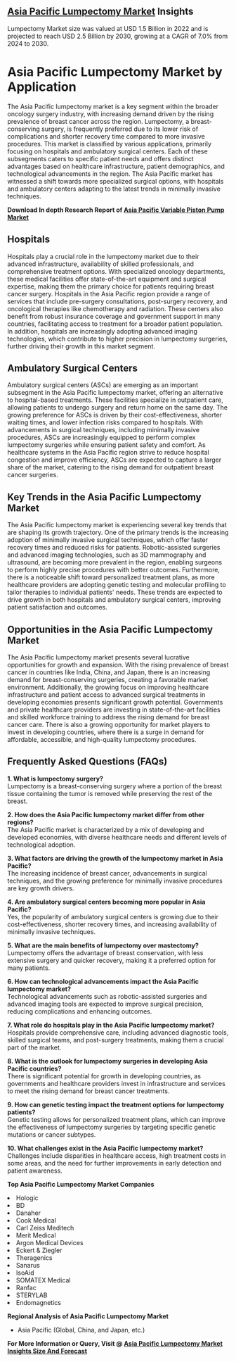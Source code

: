 <h2><a href="https://www.verifiedmarketreports.com/download-sample/?rid=91671&amp;utm_source=Github-Feb&amp;utm_medium=219" target="_blank">Asia Pacific Lumpectomy Market</a> Insights</h2><p>Lumpectomy Market size was valued at USD 1.5 Billion in 2022 and is projected to reach USD 2.5 Billion by 2030, growing at a CAGR of 7.0% from 2024 to 2030.</p><p><h1>Asia Pacific Lumpectomy Market by Application</h1> <p>The Asia Pacific lumpectomy market is a key segment within the broader oncology surgery industry, with increasing demand driven by the rising prevalence of breast cancer across the region. Lumpectomy, a breast-conserving surgery, is frequently preferred due to its lower risk of complications and shorter recovery time compared to more invasive procedures. This market is classified by various applications, primarily focusing on hospitals and ambulatory surgical centers. Each of these subsegments caters to specific patient needs and offers distinct advantages based on healthcare infrastructure, patient demographics, and technological advancements in the region. The Asia Pacific market has witnessed a shift towards more specialized surgical options, with hospitals and ambulatory centers adapting to the latest trends in minimally invasive techniques. <p><strong>Download In depth Research Report of <a href="https://www.verifiedmarketreports.com/download-sample/?rid=236118&amp;utm_source=Pulse-Dec&amp;utm_medium=219" target="_blank">Asia Pacific Variable Piston Pump Market</a></strong></p> <h2>Hospitals</h2> <p>Hospitals play a crucial role in the lumpectomy market due to their advanced infrastructure, availability of skilled professionals, and comprehensive treatment options. With specialized oncology departments, these medical facilities offer state-of-the-art equipment and surgical expertise, making them the primary choice for patients requiring breast cancer surgery. Hospitals in the Asia Pacific region provide a range of services that include pre-surgery consultations, post-surgery recovery, and oncological therapies like chemotherapy and radiation. These centers also benefit from robust insurance coverage and government support in many countries, facilitating access to treatment for a broader patient population. In addition, hospitals are increasingly adopting advanced imaging technologies, which contribute to higher precision in lumpectomy surgeries, further driving their growth in this market segment. <h2>Ambulatory Surgical Centers</h2> <p>Ambulatory surgical centers (ASCs) are emerging as an important subsegment in the Asia Pacific lumpectomy market, offering an alternative to hospital-based treatments. These facilities specialize in outpatient care, allowing patients to undergo surgery and return home on the same day. The growing preference for ASCs is driven by their cost-effectiveness, shorter waiting times, and lower infection risks compared to hospitals. With advancements in surgical techniques, including minimally invasive procedures, ASCs are increasingly equipped to perform complex lumpectomy surgeries while ensuring patient safety and comfort. As healthcare systems in the Asia Pacific region strive to reduce hospital congestion and improve efficiency, ASCs are expected to capture a larger share of the market, catering to the rising demand for outpatient breast cancer surgeries. <h2>Key Trends in the Asia Pacific Lumpectomy Market</h2> <p>The Asia Pacific lumpectomy market is experiencing several key trends that are shaping its growth trajectory. One of the primary trends is the increasing adoption of minimally invasive surgical techniques, which offer faster recovery times and reduced risks for patients. Robotic-assisted surgeries and advanced imaging technologies, such as 3D mammography and ultrasound, are becoming more prevalent in the region, enabling surgeons to perform highly precise procedures with better outcomes. Furthermore, there is a noticeable shift toward personalized treatment plans, as more healthcare providers are adopting genetic testing and molecular profiling to tailor therapies to individual patients' needs. These trends are expected to drive growth in both hospitals and ambulatory surgical centers, improving patient satisfaction and outcomes. <h2>Opportunities in the Asia Pacific Lumpectomy Market</h2> <p>The Asia Pacific lumpectomy market presents several lucrative opportunities for growth and expansion. With the rising prevalence of breast cancer in countries like India, China, and Japan, there is an increasing demand for breast-conserving surgeries, creating a favorable market environment. Additionally, the growing focus on improving healthcare infrastructure and patient access to advanced surgical treatments in developing economies presents significant growth potential. Governments and private healthcare providers are investing in state-of-the-art facilities and skilled workforce training to address the rising demand for breast cancer care. There is also a growing opportunity for market players to invest in developing countries, where there is a surge in demand for affordable, accessible, and high-quality lumpectomy procedures. <h2>Frequently Asked Questions (FAQs)</h2> <p><b>1. What is lumpectomy surgery?</b><br>Lumpectomy is a breast-conserving surgery where a portion of the breast tissue containing the tumor is removed while preserving the rest of the breast. </p> <p><b>2. How does the Asia Pacific lumpectomy market differ from other regions?</b><br>The Asia Pacific market is characterized by a mix of developing and developed economies, with diverse healthcare needs and different levels of technological adoption. </p> <p><b>3. What factors are driving the growth of the lumpectomy market in Asia Pacific?</b><br>The increasing incidence of breast cancer, advancements in surgical techniques, and the growing preference for minimally invasive procedures are key growth drivers. </p> <p><b>4. Are ambulatory surgical centers becoming more popular in Asia Pacific?</b><br>Yes, the popularity of ambulatory surgical centers is growing due to their cost-effectiveness, shorter recovery times, and increasing availability of minimally invasive techniques. </p> <p><b>5. What are the main benefits of lumpectomy over mastectomy?</b><br>Lumpectomy offers the advantage of breast conservation, with less extensive surgery and quicker recovery, making it a preferred option for many patients. </p> <p><b>6. How can technological advancements impact the Asia Pacific lumpectomy market?</b><br>Technological advancements such as robotic-assisted surgeries and advanced imaging tools are expected to improve surgical precision, reducing complications and enhancing outcomes. </p> <p><b>7. What role do hospitals play in the Asia Pacific lumpectomy market?</b><br>Hospitals provide comprehensive care, including advanced diagnostic tools, skilled surgical teams, and post-surgery treatments, making them a crucial part of the market. </p> <p><b>8. What is the outlook for lumpectomy surgeries in developing Asia Pacific countries?</b><br>There is significant potential for growth in developing countries, as governments and healthcare providers invest in infrastructure and services to meet the rising demand for breast cancer treatments. </p> <p><b>9. How can genetic testing impact the treatment options for lumpectomy patients?</b><br>Genetic testing allows for personalized treatment plans, which can improve the effectiveness of lumpectomy surgeries by targeting specific genetic mutations or cancer subtypes. </p> <p><b>10. What challenges exist in the Asia Pacific lumpectomy market?</b><br>Challenges include disparities in healthcare access, high treatment costs in some areas, and the need for further improvements in early detection and patient awareness. </p> </p><p><strong>Top Asia Pacific Lumpectomy Market Companies</strong></p><div data-test-id=""><p><li>Hologic</li><li> BD</li><li> Danaher</li><li> Cook Medical</li><li> Carl Zeiss Meditech</li><li> Merit Medical</li><li> Argon Medical Devices</li><li> Eckert & Ziegler</li><li> Theragenics</li><li> Sanarus</li><li> IsoAid</li><li> SOMATEX Medical</li><li> Ranfac</li><li> STERYLAB</li><li> Endomagnetics</li></p><div><strong>Regional Analysis of&nbsp;Asia Pacific Lumpectomy Market</strong></div><ul><li dir="ltr"><p dir="ltr">Asia Pacific (Global, China, and Japan, etc.)</p></li></ul><p><strong>For More Information or Query, Visit @&nbsp;</strong><strong><a href="https://www.verifiedmarketreports.com/product/global-lumpectomy-market-growth-status-and-outlook-2019-2024/?utm_source=Github-Feb&amp;utm_medium=219" target="_blank">Asia Pacific Lumpectomy Market Insights Size And Forecast</a></strong></p></div><h2>&nbsp;</h2><div data-test-id="">&nbsp;</div>

